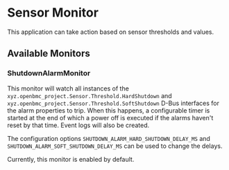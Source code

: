 # Sensor Monitor

This application can take action based on sensor thresholds and values.

## Available Monitors

### ShutdownAlarmMonitor

This monitor will watch all instances of the
`xyz.openbmc_project.Sensor.Threshold.HardShutdown` and
`xyz.openbmc_project.Sensor.Threshold.SoftShutdown` D-Bus interfaces for the
alarm properties to trip.  When this happens, a configurable timer is started
at the end of which a power off is executed if the alarms haven't reset by that
time.  Event logs will also be created.

The configuration options `SHUTDOWN_ALARM_HARD_SHUTDOWN_DELAY_MS` and
`SHUTDOWN_ALARM_SOFT_SHUTDOWN_DELAY_MS` can be used to change the delays.

Currently, this monitor is enabled by default.
